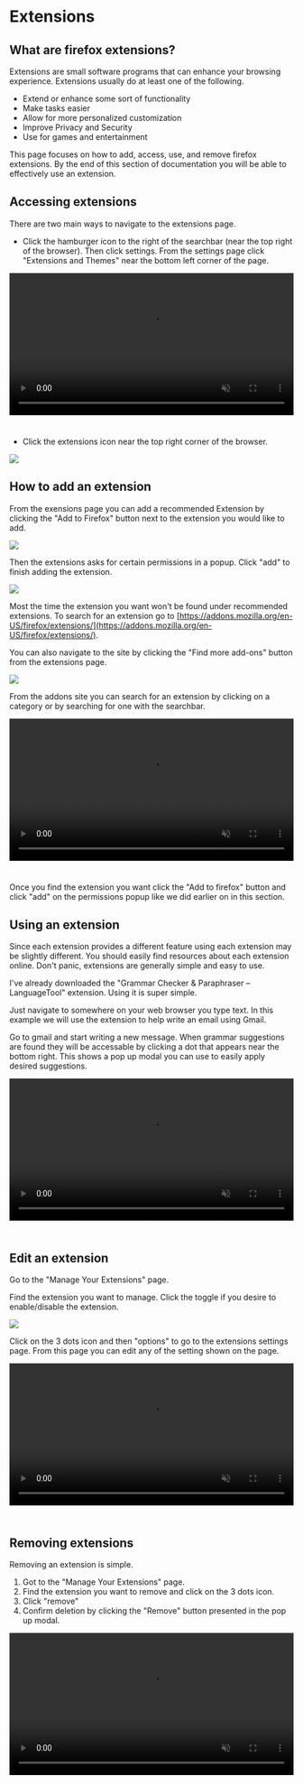 # Extensions

## What are firefox extensions?

Extensions are small software programs that can enhance your browsing experience. Extensions usually do at least one of the following.

- Extend or enhance some sort of functionality
- Make tasks easier
- Allow for more personalized customization
- Improve Privacy and Security
- Use for games and entertainment 

This page focuses on how to add, access, use, and remove firefox extensions. By the end of this section of documentation you will be able to effectively use an extension.

## Accessing extensions

There are two main ways to navigate to the extensions page.

- Click the hamburger icon to the right of the searchbar (near the top right of the browser). Then click settings. From the settings page click "Extensions and Themes" near the bottom left corner of the page.

<video style="width:100%; padding-bottom: 24px;" muted="" controls="" alt="type:video">
   <source src="..\videos\extensions_v1.mp4" type="video/mp4">
</video>

- Click the extensions icon near the top right corner of the browser.

![](images/extensions_1.png)

## How to add an extension
From the exensions page you can add a recommended Extension by clicking the "Add to Firefox" button next to the extension you would like to add. 

![](images/extensions_2.png)

Then the extensions asks for certain permissions in a popup. Click "add" to finish adding the extension.

![](images/extensions_3.png)

Most the time the extension you want won't be found under recommended extensions. To search for an extension go to [https://addons.mozilla.org/en-US/firefox/extensions/](https://addons.mozilla.org/en-US/firefox/extensions/).

You can also navigate to the site by clicking the  "Find more add-ons" button from the extensions page.

![](images/extensions_4.png)

From the addons site you can search for an extension by clicking on a category or by searching for one with the searchbar.

<video style="width:100%; padding-bottom: 24px;" muted="" controls="" alt="type:video">
   <source src="..\videos\extensions_v2.mp4" type="video/mp4">
</video>

Once you find the extension you want click the "Add to firefox" button and click "add" on the permissions popup like we did earlier on in this section.


## Using an extension
Since each extension provides a different feature using each extension may be slightly different. You should easily find resources about each extension online. Don't panic, extensions are generally simple and easy to use.

I've already downloaded the "Grammar Checker & Paraphraser – LanguageTool" extension. Using it is super simple.

Just navigate to somewhere on your web browser you type text. In this example we will use the extension to help write an email using Gmail.

Go to gmail and start writing a new message. When grammar suggestions are found they will be accessable by clicking a dot that appears near the bottom right. This shows a pop up modal you can use to easily apply desired suggestions.

<video style="width:100%; padding-bottom: 24px;" muted="" controls="" alt="type:video">
   <source src="..\videos\extensions_v3.mp4" type="video/mp4">
</video>

## Edit an extension
Go to the "Manage Your Extensions" page.

Find the extension you want to manage. Click the toggle if you desire to enable/disable the extension.

![](images/extensions_5.png)

Click on the 3 dots icon and then "options" to go to the extensions settings page. From this page you can edit any of the setting shown on the page.

<video style="width:100%; padding-bottom: 24px;" muted="" controls="" alt="type:video">
   <source src="..\videos\extensions_v4.mp4" type="video/mp4">
</video>


## Removing extensions
Removing an extension is simple.

1. Got to the "Manage Your Extensions" page.
2. Find the extension you want to remove and click on the 3 dots icon.
3. Click "remove"
4. Confirm deletion by clicking the "Remove" button presented in the pop up modal.

<video style="width:100%; padding-bottom: 24px;" muted="" controls="" alt="type:video">
   <source src="..\videos\extensions_v5.mp4" type="video/mp4">
</video>
